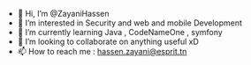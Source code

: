 - 👋 Hi, I’m @ZayaniHassen
- 👀 I’m interested in Security and web and mobile Development
- 🌱 I’m currently learning Java , CodeNameOne , symfony
- 💞️ I’m looking to collaborate on anything useful xD
- 📫 How to reach me : hassen.zayani@esprit.tn

<!---
ZayaniHassen/ZayaniHassen is a ✨ special ✨ repository because its `README.md` (this file) appears on your GitHub profile.
You can click the Preview link to take a look at your changes.
--->
